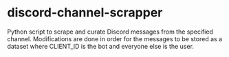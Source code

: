 # discord-channel-scrapper
Python script to scrape and curate Discord messages from the specified channel. Modifications are done in order for the messages to be stored as a dataset where CLIENT_ID is the bot and everyone else is the user.
